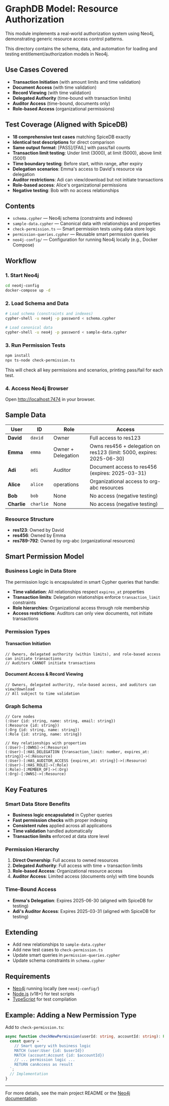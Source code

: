 # GraphDB Model: Resource Authorization

This module implements a real-world authorization
system using Neo4j, demonstrating generic
resource access control patterns.

This directory contains the schema, data, and automation for loading and testing entitlement/authorization models in Neo4j.

## Use Cases Covered

- **Transaction Initiation** (with amount limits and time validation)
- **Document Access** (with time validation)
- **Record Viewing** (with time validation)
- **Delegated Authority** (time-bound with transaction limits)
- **Auditor Access** (time-bound, documents only)
- **Role-based Access** (organizational permissions)

## Test Coverage (Aligned with SpiceDB)

- **18 comprehensive test cases** matching SpiceDB exactly
- **Identical test descriptions** for direct comparison
- **Same output format**: [PASS]/[FAIL] with pass/fail counts
- **Transaction limit testing**: Under limit (3000), at limit (5000), above limit (5001)
- **Time boundary testing**: Before start, within range, after expiry
- **Delegation scenarios**: Emma's access to David's resource via delegation
- **Auditor restrictions**: Adi can view/download but not initiate transactions
- **Role-based access**: Alice's organizational permissions
- **Negative testing**: Bob with no access relationships

## Contents
- `schema.cypher` — Neo4j schema (constraints and indexes)
- `sample-data.cypher` — Canonical data with relationships and properties
- `check-permission.ts` — Smart permission tests using data store logic
- `permission-queries.cypher` — Reusable smart permission queries
- `neo4j-config/` — Configuration for running Neo4j locally (e.g., Docker Compose)

## Workflow

### 1. Start Neo4j
```sh
cd neo4j-config
docker-compose up -d
```

### 2. Load Schema and Data
```sh
# Load schema (constraints and indexes)
cypher-shell -u neo4j -p password < schema.cypher

# Load canonical data
cypher-shell -u neo4j -p password < sample-data.cypher
```

### 3. Run Permission Tests
```sh
npm install
npx ts-node check-permission.ts
```
This will check all key permissions and scenarios, printing pass/fail for each test.

### 4. Access Neo4j Browser
Open [http://localhost:7474](http://localhost:7474) in your browser.

## Sample Data

| User | ID | Role | Access |
|------|----|----|--------|
| **David** | `david` | Owner | Full access to res123 |
| **Emma** | `emma` | Owner + Delegation | Owns res456 + delegation on res123 (limit: 5000, expires: 2025-06-30) |
| **Adi** | `adi` | Auditor | Document access to res456 (expires: 2025-03-31) |
| **Alice** | `alice` | operations | Organizational access to org-abc resources |
| **Bob** | `bob` | None | No access (negative testing) |
| **Charlie** | `charlie` | None | No access (negative testing) |

### Resource Structure
- **res123**: Owned by David
- **res456**: Owned by Emma
- **res789-792**: Owned by org-abc (organizational resources)

## Smart Permission Model

### Business Logic in Data Store
The permission logic is encapsulated in smart Cypher queries that handle:

- **Time validation**: All relationships respect `expires_at` properties
- **Transaction limits**: Delegation relationships enforce `transaction_limit` constraints
- **Role hierarchies**: Organizational access through role membership
- **Access restrictions**: Auditors can only view documents, not initiate transactions

### Permission Types

#### Transaction Initiation
```cypher
// Owners, delegated authority (within limits), and role-based access can initiate transactions
// Auditors CANNOT initiate transactions
```

#### Document Access & Record Viewing
```cypher
// Owners, delegated authority, role-based access, and auditors can view/download
// All subject to time validation
```

### Graph Schema
```cypher
// Core nodes
(:User {id: string, name: string, email: string})
(:Resource {id: string})
(:Org {id: string, name: string})
(:Role {id: string, name: string})

// Key relationships with properties
(:User)-[:OWNS]->(:Resource)
(:User)-[:HAS_DELEGATION {transaction_limit: number, expires_at: string}]->(:Resource)
(:User)-[:HAS_AUDITOR_ACCESS {expires_at: string}]->(:Resource)
(:User)-[:HAS_ROLE]->(:Role)
(:Role)-[:MEMBER_OF]->(:Org)
(:Org)-[:OWNS]->(:Resource)
```

## Key Features

### Smart Data Store Benefits
- **Business logic encapsulated** in Cypher queries
- **Fast permission checks** with proper indexing
- **Consistent rules** applied across all applications
- **Time validation** handled automatically
- **Transaction limits** enforced at data store level

### Permission Hierarchy
1. **Direct Ownership**: Full access to owned resources
2. **Delegated Authority**: Full access with time + transaction limits
3. **Role-based Access**: Organizational resource access
4. **Auditor Access**: Limited access (documents only) with time bounds

### Time-Bound Access
- **Emma's Delegation**: Expires 2025-06-30 (aligned with SpiceDB for testing)
- **Adi's Auditor Access**: Expires 2025-03-31 (aligned with SpiceDB for testing)

## Extending
- Add new relationships to `sample-data.cypher`
- Add new test cases to `check-permission.ts`
- Update smart queries in `permission-queries.cypher`
- Update schema constraints in `schema.cypher`

## Requirements
- [Neo4j](https://neo4j.com/docs/) running locally (see `neo4j-config/`)
- [Node.js](https://nodejs.org/) (v18+) for test scripts
- [TypeScript](https://www.typescriptlang.org/) for test compilation

## Example: Adding a New Permission Type
Add to `check-permission.ts`:
```typescript
async function checkNewPermission(userId: string, accountId: string): Promise<boolean> {
  const query = `
    // Smart query with business logic
    MATCH (user:User {id: $userId})
    MATCH (account:Account {id: $accountId})
    // ... permission logic ...
    RETURN canAccess as result
  `;
  // Implementation
}
```

---
For more details, see the main project README or the [Neo4j documentation](https://neo4j.com/docs/). 